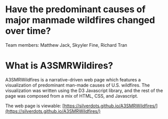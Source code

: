 # Have the predominant causes of major manmade wildfires changed over time?

Team members:
Matthew Jack, Skyyler Fine, Richard Tran

# What is A3SMRWildires?
A3SMRWildfires is a narrative-driven web page which features a visualization of predominant man-made causes of U.S. wildfires. The visualization was written using the D3 Javascript library, and the rest of the page was composed from a mix of HTML, CSS, and Javascript.

The web page is viewable: [https://silverdots.github.io/A3SMRWildfires/](https://silverdots.github.io/A3SMRWildfires/)
